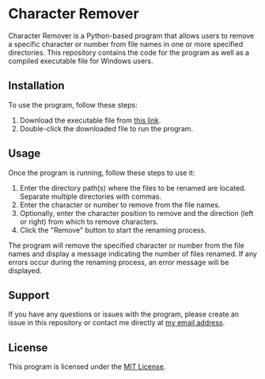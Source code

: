 # Character Remover

Character Remover is a Python-based program that allows users to remove a specific character or number from file names in one or more specified directories. This repository contains the code for the program as well as a compiled executable file for Windows users.

## Installation

To use the program, follow these steps:

1. Download the executable file from [this link](https://github.com/MustakAbsarKhan/File_Char_Remover/raw/main/exe_file/Char_Remover.exe).
2. Double-click the downloaded file to run the program.

## Usage

Once the program is running, follow these steps to use it:

1. Enter the directory path(s) where the files to be renamed are located. Separate multiple directories with commas.
2. Enter the character or number to remove from the file names.
3. Optionally, enter the character position to remove and the direction (left or right) from which to remove characters.
4. Click the "Remove" button to start the renaming process.

The program will remove the specified character or number from the file names and display a message indicating the number of files renamed. If any errors occur during the renaming process, an error message will be displayed.

## Support

If you have any questions or issues with the program, please create an issue in this repository or contact me directly at [my email address](mailto:myemail@example.com).

## License

This program is licensed under the [MIT License](https://github.com/MustakAbsarKhan/File_Char_Remover/blob/main/LICENSE).
